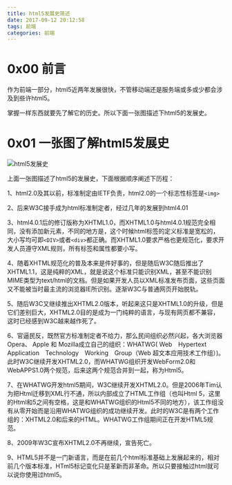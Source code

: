 ```yaml
---
title: html5发展史简述
date: 2017-09-12 20:12:58
tags: 前端
categories: 前端
---
```


# 0x00 前言

作为前端一部分，html5近两年发展很快，不管移动端还是服务端或多或少都会涉及到些许html5。

掌握一样东西就要先了解它的历史。所以下面一张图描述下html5的发展史。

<!-- more -->

# 0x01 一张图了解html5发展史

![html5发展史](http://othg5ggzi.bkt.clouddn.com/html5%E5%8F%91%E5%B1%95%E5%8E%86%E5%8F%B2.jpg)

上面一张图描述了html5的发展史，下面根据顺序阐述下历程：

1、html2.0及其以前，标准制定由IETF负责，html2.0的一个标志性标签是`<img>`

2、后来W3C接手成为html标准制定者，经过几年的发展到html4.01

3、html4.0.1后的修订版称为XHTML1.0，而XHTML1.0与html4.0.1规范完全相同，没有添加新元素，不同的地方是，这个时候html标签的定义标准是宽松的，大小写均可即`<DIV>`或者`<div>`都正确。而XHTML1.0要求严格也更规范化，要求开发人员遵守XML规则，所有标签和属性都要小写。

4、随着XHTML规范化的普及本来是件好事的，但是随后W3C随后推出了XHTML1.1，这是纯粹的XML，就是说这个标准只能识别XML，甚至不能识别MIME类型为text/html的文档。但是如果开发人员以XML标准发布页面，这些页面又不能被当时最主流的浏览器IE所识别。逐渐W3C与普通网页开始脱轨。

5、随后W3C又继续推出XHTML2.0版本，听起来这只是XHTML1.0的升级，但是它们差别巨大，XHTML2.0目的是成为一门纯粹的语言，与现有网页都不兼容，这时已经感到W3C越来越作死了。

6、官逼民反，既然官方标准制定者不给力，那么民间组织必然兴起，各大浏览器Opera、 Apple 和 Mozilla成立自己的组织：WHATWG( Web Hypertext Application Technology Working Group（Web 超文本应用技术工作组）)。此时W3C继续开发XHTML2.0，而WHATWG组织开发WebForm2.0和WebAPPS1.0两个规范，后来这两个规范合并到一起，称为Html5。

7、在WHATWG开发html5期间，W3C继续开发XHTML2.0。但是2006年Tim认为把Html迁移到XML行不通，所以内部成立了HTML工作组（也叫Html 5，这里的Html和5之间有空格，这是和WHATWG组织的Html5不同的地方），该工作组没有从零开始而是沿用WHATWG组织的成功继续开发。此时的W3C是有两个工作组的：XHTML2.0和后来的HTML。WHATWG工作组期间正在开发HTML5规范。

8、2009年W3C宣布XHTML2.0不再继续，宣告死亡。

9、HTML5并不是一门新语言，而是在前几个html标准基础上发展起来的，相对前几个版本标准，HTml5标记变化只是革新而非革命。所以只要接触过html就可以说你使用过html5。